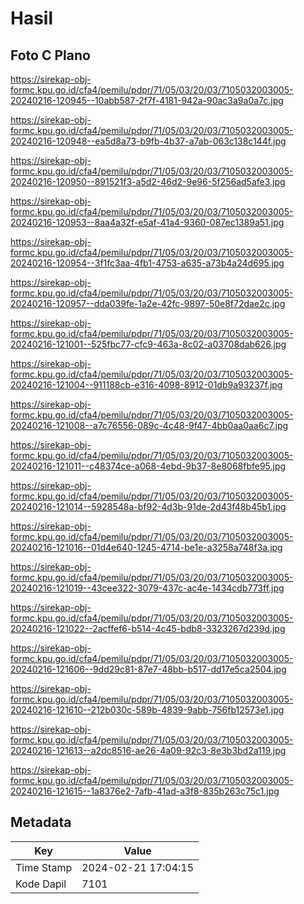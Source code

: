 # Hasil

## Foto C Plano

https://sirekap-obj-formc.kpu.go.id/cfa4/pemilu/pdpr/71/05/03/20/03/7105032003005-20240216-120945--10abb587-2f7f-4181-942a-90ac3a9a0a7c.jpg

https://sirekap-obj-formc.kpu.go.id/cfa4/pemilu/pdpr/71/05/03/20/03/7105032003005-20240216-120948--ea5d8a73-b9fb-4b37-a7ab-063c138c144f.jpg

https://sirekap-obj-formc.kpu.go.id/cfa4/pemilu/pdpr/71/05/03/20/03/7105032003005-20240216-120950--891521f3-a5d2-46d2-9e96-5f256ad5afe3.jpg

https://sirekap-obj-formc.kpu.go.id/cfa4/pemilu/pdpr/71/05/03/20/03/7105032003005-20240216-120953--8aa4a32f-e5af-41a4-9360-087ec1389a51.jpg

https://sirekap-obj-formc.kpu.go.id/cfa4/pemilu/pdpr/71/05/03/20/03/7105032003005-20240216-120954--3f1fc3aa-4fb1-4753-a635-a73b4a24d695.jpg

https://sirekap-obj-formc.kpu.go.id/cfa4/pemilu/pdpr/71/05/03/20/03/7105032003005-20240216-120957--dda039fe-1a2e-42fc-9897-50e8f72dae2c.jpg

https://sirekap-obj-formc.kpu.go.id/cfa4/pemilu/pdpr/71/05/03/20/03/7105032003005-20240216-121001--525fbc77-cfc9-463a-8c02-a03708dab626.jpg

https://sirekap-obj-formc.kpu.go.id/cfa4/pemilu/pdpr/71/05/03/20/03/7105032003005-20240216-121004--911188cb-e316-4098-8912-01db9a93237f.jpg

https://sirekap-obj-formc.kpu.go.id/cfa4/pemilu/pdpr/71/05/03/20/03/7105032003005-20240216-121008--a7c76556-089c-4c48-9f47-4bb0aa0aa6c7.jpg

https://sirekap-obj-formc.kpu.go.id/cfa4/pemilu/pdpr/71/05/03/20/03/7105032003005-20240216-121011--c48374ce-a068-4ebd-9b37-8e8068fbfe95.jpg

https://sirekap-obj-formc.kpu.go.id/cfa4/pemilu/pdpr/71/05/03/20/03/7105032003005-20240216-121014--5928548a-bf92-4d3b-91de-2d43f48b45b1.jpg

https://sirekap-obj-formc.kpu.go.id/cfa4/pemilu/pdpr/71/05/03/20/03/7105032003005-20240216-121016--01d4e640-1245-4714-be1e-a3258a748f3a.jpg

https://sirekap-obj-formc.kpu.go.id/cfa4/pemilu/pdpr/71/05/03/20/03/7105032003005-20240216-121019--43cee322-3079-437c-ac4e-1434cdb773ff.jpg

https://sirekap-obj-formc.kpu.go.id/cfa4/pemilu/pdpr/71/05/03/20/03/7105032003005-20240216-121022--2acffef6-b514-4c45-bdb8-3323267d239d.jpg

https://sirekap-obj-formc.kpu.go.id/cfa4/pemilu/pdpr/71/05/03/20/03/7105032003005-20240216-121606--9dd29c81-87e7-48bb-b517-dd17e5ca2504.jpg

https://sirekap-obj-formc.kpu.go.id/cfa4/pemilu/pdpr/71/05/03/20/03/7105032003005-20240216-121610--212b030c-589b-4839-9abb-756fb12573e1.jpg

https://sirekap-obj-formc.kpu.go.id/cfa4/pemilu/pdpr/71/05/03/20/03/7105032003005-20240216-121613--a2dc8516-ae26-4a09-92c3-8e3b3bd2a119.jpg

https://sirekap-obj-formc.kpu.go.id/cfa4/pemilu/pdpr/71/05/03/20/03/7105032003005-20240216-121615--1a8376e2-7afb-41ad-a3f8-835b263c75c1.jpg


## Metadata

| Key        | Value               |
| ---------- | ------------------- |
| Time Stamp | 2024-02-21 17:04:15 |
| Kode Dapil | 7101                |




